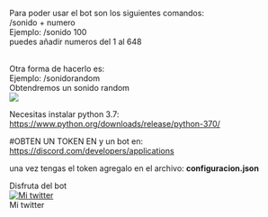 Para poder usar el bot son los siguientes comandos:
<br>
/sonido + numero
<br>
Ejemplo: /sonido 100
<br>
puedes añadir numeros del 1 al 648
<br>

<br>
Otra forma de hacerlo es:
<br>
Ejemplo: /sonidorandom
<br>
Obtendremos un sonido random


<br>
<img src="https://i.imgur.com/hQwEFwn.png">
<br>


Necesitas instalar python 3.7: https://www.python.org/downloads/release/python-370/

#OBTEN UN TOKEN EN y un bot en: https://discord.com/developers/applications

una vez tengas el token agregalo en el archivo: <b>configuracion.json</b>

Disfruta del bot
<br>
<a title="Mi twitter" href="https://twitter.com/jose89fcb"><img src="https://i.imgur.com/QCHCEon.png" alt="Mi twitter" /></a>
<br>
Mi twitter
